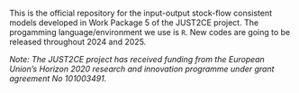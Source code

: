This is the official repository for the input-output stock-flow consistent models developed in Work Package 5 of the JUST2CE project. The progamming language/environment we use is `R`. New codes are going to be released throughout 2024 and 2025.

*Note: The JUST2CE project has received funding from the European Union’s Horizon 2020 research and innovation programme under grant agreement No 101003491.*
